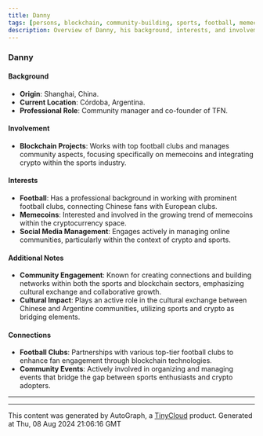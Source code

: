 ```yaml
---
title: Danny
tags: [persons, blockchain, community-building, sports, football, memecoins, culture]
description: Overview of Danny, his background, interests, and involvement in the blockchain and crypto community.
---
```


### Danny

#### Background
- **Origin**: Shanghai, China.
- **Current Location**: Córdoba, Argentina.
- **Professional Role**: Community manager and co-founder of TFN.

#### Involvement
- **Blockchain Projects**: Works with top football clubs and manages community aspects, focusing specifically on memecoins and integrating crypto within the sports industry.

#### Interests
- **Football**: Has a professional background in working with prominent football clubs, connecting Chinese fans with European clubs.
- **Memecoins**: Interested and involved in the growing trend of memecoins within the cryptocurrency space.
- **Social Media Management**: Engages actively in managing online communities, particularly within the context of crypto and sports.

#### Additional Notes
- **Community Engagement**: Known for creating connections and building networks within both the sports and blockchain sectors, emphasizing cultural exchange and collaborative growth.
- **Cultural Impact**: Plays an active role in the cultural exchange between Chinese and Argentine communities, utilizing sports and crypto as bridging elements.

#### Connections
- **Football Clubs**: Partnerships with various top-tier football clubs to enhance fan engagement through blockchain technologies.
- **Community Events**: Actively involved in organizing and managing events that bridge the gap between sports enthusiasts and crypto adopters.

---
---
This content was generated by AutoGraph, a [TinyCloud](https://tinycloud.xyz/) product.
Generated at  Thu, 08 Aug 2024 21:06:16 GMT
